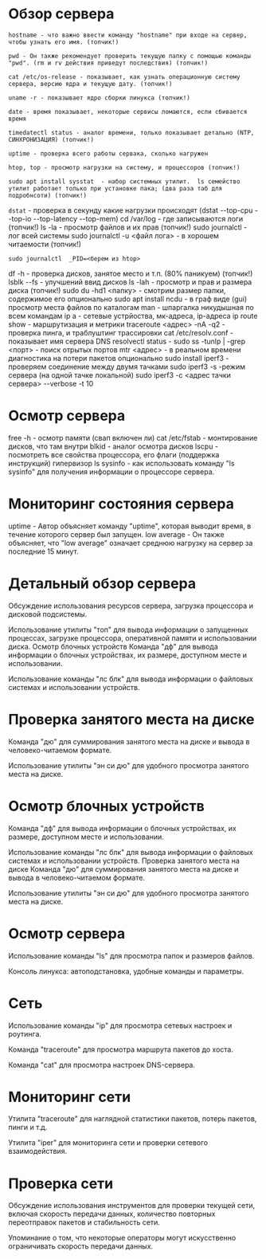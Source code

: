 # Обзор сервера
```
hostname - что важно ввести команду "hostname" при входе на сервер, чтобы узнать его имя. (топчик!)
```
```
pwd - Он также рекомендует проверить текущую папку с помощью команды "pwd". (rm и rv действия приведут последствия) (топчик!)
```
```
cat /etc/os-release - показывает, как узнать операционную систему сервера, версию ядра и текущую дату. (топчик!)
```
```
uname -r - показывает ядро сборки линукса (топчик!)
```
```
date - время показывает, некоторые сервисы ломаются, если сбивается время
```
```
timedatectl status - аналог времени, только показывает детально (NTP, СИНХРОНИЗАЦИЯ) (топчик!)
```
```
uptime - проверка всего работы сервака, сколько нагружен
```
```
htop, top - просмотр нагрузки на систему, и процессоров (топчик!)
```
```
sudo apt install sysstat  - набор системных утилит.  ls семейство утилит работает только при установке пака; (два раза таб для подробнсоти) (топчик!)
```
`dstat` - проверка в секунду какие нагрузки происходят (dstat --top-cpu --top-io --top-latency --top-mem)
cd /var/log - где записываются логи (топчик!)
ls -la - просмотр файлов и их прав (топчик!)
sudo journalctl - лог всей системы 
sudo journalctl  -u <файл лога> - в хорошем читаемости (топчик!)
```
sudo journalctl  _PID=<берем из htop>
```
df -h - проверка дисков, занятое место и т.п. (80% паникуем) (топчик!)
lsblk --fs - улучшений ввид дисков 
ls -lah - просмотр и прав и размера диска (топчик!)
sudo du -hd1  <папку> - смотрим размер папки, содержимое его
опционально 
sudo apt install ncdu - в граф виде (gui) просмотр места файлов по каталогам
man - шпаргалка никудышная по всем командам
ip a - сетевые устрйоства, мк-адреса, ip-адреса
ip route show - маршрутизация и метрики
traceroute <адрес> -nA -q2 - проверка пинга, и траблуштинг трассировки 
cat /etc/resolv.conf - показывает имя сервера DNS 
resolvectl status - 
sudo ss -tunlp | -grep <порт> - поиск отрытых портов
mtr  <адрес> - в реальном времени диагностика на потери пакетов
опционально
sudo install iperf3 - проверяем соединение между двумя тачками
sudo iperf3 -s  -режим сервера (на одной тачке локальной)
sudo iperf3 -c <адрес тачки сервера> --verbose -t 10
# Осмотр сервера
free -h   - осмотр памяти (свап включен ли)
cat /etc/fstab - монтирование дисков, что там внутри
blkid - аналог осмотра дисков
lscpu - посмотреть все свойства процессора, его флаги (поддержка инструкций) гипервизор
ls sysinfo - как использовать команду "ls sysinfo" для получения информации о процессоре сервера.

# Мониторинг состояния сервера
uptime - Автор объясняет команду "uptime", которая выводит время, в течение которого сервер был запущен.
low average - Он также объясняет, что "low average" означает среднюю нагрузку на сервер за последние 15 минут.

# Детальный обзор сервера
Обсуждение использования ресурсов сервера, загрузка процессора и дисковой подсистемы.

Использование утилиты "топ" для вывода информации о запущенных процессах, загрузке процессора, оперативной памяти и использовании диска.
					Осмотр блочных устройств
Команда "дф" для вывода информации о блочных устройствах, их размере, доступном месте и использовании.

Использование команды "лс блк" для вывода информации о файловых системах и использовании устройств.
# Проверка занятого места на диске
Команда "дю" для суммирования занятого места на диске и вывода в человеко-читаемом формате.

Использование утилиты "эн си дю" для удобного просмотра занятого места на диске.
  
# Осмотр блочных устройств
Команда "дф" для вывода информации о блочных устройствах, их размере, доступном месте и использовании.

Использование команды "лс блк" для вывода информации о файловых системах и использовании устройств.
					Проверка занятого места на диске
Команда "дю" для суммирования занятого места на диске и вывода в человеко-читаемом формате.

Использование утилиты "эн си дю" для удобного просмотра занятого места на диске.
# Осмотр сервера
Использование команды "ls" для просмотра папок и размеров файлов.

Консоль линукса: автоподстановка, удобные команды и параметры.

# Сеть

Использование команды "ip" для просмотра сетевых настроек и роутинга.

Команда "traceroute" для просмотра маршрута пакетов до хоста.

Команда "cat" для просмотра настроек DNS-сервера.

# Мониторинг сети

Утилита "traceroute" для наглядной статистики пакетов, потерь пакетов, пинги и т.д.

Утилита "iper" для мониторинга сети и проверки сетевого взаимодействия.
# Проверка сети

Обсуждение использования инструментов для проверки текущей сети, включая скорость передачи данных, количество повторных переотправок пакетов и стабильность сети.

Упоминание о том, что некоторые операторы могут искусственно ограничивать скорость передачи данных.